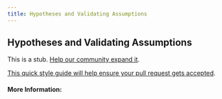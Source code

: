 ```yaml
---
title: Hypotheses and Validating Assumptions
---
```


## Hypotheses and Validating Assumptions

This is a stub. [Help our community expand it](https://github.com/freeCodeCamp/guide-articles/tree/master/articles/Design/Product-Design/Hypotheses-and-Validating-Assumptions/index.md).

[This quick style guide will help ensure your pull request gets accepted](https://github.com/freeCodeCamp/guide-articles/blob/master/README.md).

<!-- The article goes here, in GitHub-flavored Markdown. Feel free to add YouTube videos, images, and CodePen/JSBin embeds  -->

#### More Information:
<!-- Please add any articles you think might be helpful to read before writing the article -->


